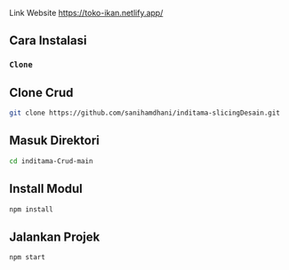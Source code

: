 Link Website
https://toko-ikan.netlify.app/

## Cara Instalasi
### `Clone`
## Clone Crud
```sh
git clone https://github.com/sanihamdhani/inditama-slicingDesain.git
```
## Masuk Direktori
```sh
cd inditama-Crud-main
```
## Install Modul
```sh
npm install
```
## Jalankan Projek
```sh
npm start
```
